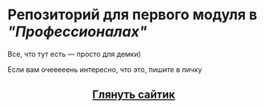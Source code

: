 <h1>Репозиторий для первого модуля в <i>"Профессионалах"</i></h1>

<p>Все, что тут есть — просто для демки)</p>
<p>Если вам очееееень интересно, что это, пишите в личку</p>

<h2 align="center"><a href="https://oxygemthe.github.io/wsr-module-a/">Глянуть сайтик</a></h2>
